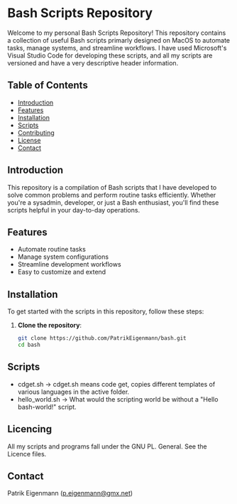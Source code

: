 # Bash Scripts Repository

Welcome to my personal Bash Scripts Repository! This repository contains a collection of useful Bash scripts primarly designed on MacOS to automate tasks, manage systems, and streamline workflows. I have
used Microsoft's Visual Studio Code for developing these scripts, and all my scripts are versioned and
have a very descriptive header information.

## Table of Contents
- [Introduction](#introduction)
- [Features](#features)
- [Installation](#installation)
- [Scripts](#scripts)
- [Contributing](#contributing)
- [License](#license)
- [Contact](#contact)

## Introduction
This repository is a compilation of Bash scripts that I have developed to solve common problems and perform routine tasks efficiently. Whether you're a sysadmin, developer, or just a Bash enthusiast, you'll find these scripts helpful in your day-to-day operations.

## Features
- Automate routine tasks
- Manage system configurations
- Streamline development workflows
- Easy to customize and extend

## Installation
To get started with the scripts in this repository, follow these steps:
1. **Clone the repository**:
   ```bash
   git clone https://github.com/PatrikEigenmann/bash.git
   cd bash

## Scripts
- cdget.sh -> cdget.sh means code get, copies different templates of various languages in the active folder.
- hello_world.sh -> What would the scripting world be without a "Hello bash-world!" script.

## Licencing
All my scripts and programs fall under the GNU PL. General. See the Licence files.

## Contact
Patrik Eigenmann (p.eigenmann@gmx.net)